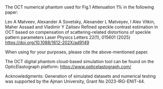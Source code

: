 The OCT numerical phantom used for Fig.1 Attenuation 1% in the following paper:

Lev A Matveev, Alexander A Sovetsky, Alexander L Matveyev, I Alex Vitkin, Maher Assaad and Vladimir Y Zaitsev
Refined speckle contrast estimation in OCT based on compensation of scattering-related distortions of speckle pattern parameters 
Laser Physics Letters 22(1), 015601 (2025) https://doi.org/10.1088/1612-202X/ad9149

When using for your purposes, please cite the above-mentioned paper.

The OCT digital phantom cloud-based simulation tool can be found on the OpticElastograph platform: https://www.opticelastograph.com/

Acknowledgments: Generation of simulated datasets and numerical testing was supported by the Ajman University, Grant No 2023-IRG-ENIT-44.
